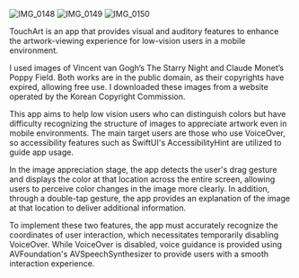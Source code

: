 ![IMG_0148](https://github.com/user-attachments/assets/e62652de-6e3f-494a-b8a4-ec6cfd6f91f5)
![IMG_0149](https://github.com/user-attachments/assets/63c01e5a-cba1-49d2-afb6-9219694ce0ea)
![IMG_0150](https://github.com/user-attachments/assets/1d3a11e9-219b-4f49-829c-09a9434d21bf)

TouchArt is an app that provides visual and auditory features to enhance the artwork-viewing experience for low-vision users in a mobile environment.


I used images of Vincent van Gogh’s The Starry Night and Claude Monet’s Poppy Field.
Both works are in the public domain, as their copyrights have expired, allowing free use.
I downloaded these images from a website operated by the Korean Copyright Commission.  


This app aims to help low vision users who can distinguish colors but have difficulty recognizing the structure of images to appreciate artwork even in mobile environments. 
The main target users are those who use VoiceOver, so accessibility features such as SwiftUI's AccessibilityHint are utilized to guide app usage.

In the image appreciation stage, the app detects the user's drag gesture and displays the color at that location across the entire screen, allowing users to perceive color changes in the image more clearly.
In addition, through a double-tap gesture, the app provides an explanation of the image at that location to deliver additional information.

To implement these two features, the app must accurately recognize the coordinates of user interaction, which necessitates temporarily disabling VoiceOver.
While VoiceOver is disabled, voice guidance is provided using AVFoundation's AVSpeechSynthesizer to provide users with a smooth interaction experience. 
